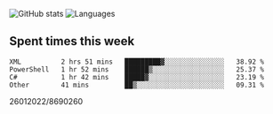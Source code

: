 ![GitHub stats](https://github-readme-stats.vercel.app/api?username=emipa606&theme=github_dark&show_icons=true) 
![Languages](https://github-readme-stats.vercel.app/api/top-langs/?username=emipa606&theme=github_dark&layout=compact)

## Spent times this week
<!--START_SECTION:waka-->

```text
XML          2 hrs 51 mins   █████████▓░░░░░░░░░░░░░░░   38.92 %
PowerShell   1 hr 52 mins    ██████▒░░░░░░░░░░░░░░░░░░   25.37 %
C#           1 hr 42 mins    █████▓░░░░░░░░░░░░░░░░░░░   23.19 %
Other        41 mins         ██▒░░░░░░░░░░░░░░░░░░░░░░   09.31 %
```

<!--END_SECTION:waka-->


26012022/8690260
